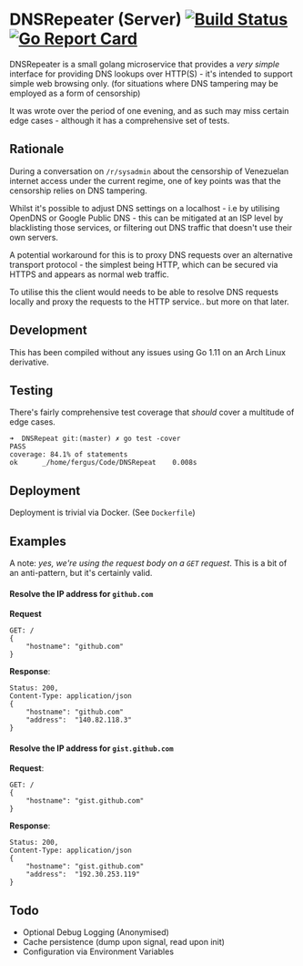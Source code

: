 # DNSRepeater (Server) [![Build Status](https://travis-ci.org/FergusInLondon/DNSRepeat.svg?branch=master)](https://travis-ci.org/FergusInLondon/DNSRepeat) [![Go Report Card](https://goreportcard.com/badge/github.com/FergusInLondon/DNSRepeat)](https://goreportcard.com/report/github.com/FergusInLondon/DNSRepeat)

DNSRepeater is a small golang microservice that provides a *very simple* interface for providing DNS lookups over HTTP(S) - it's intended to support simple web browsing only. (for situations where DNS tampering may be employed as a form of censorship)

It was wrote over the period of one evening, and as such may miss certain edge cases - although it has a comprehensive set of tests.

## Rationale

During a conversation on `/r/sysadmin` about the censorship of Venezuelan internet access under the current regime, one of key points was that the censorship relies on DNS tampering.

Whilst it's possible to adjust DNS settings on a localhost - i.e by utilising OpenDNS or Google Public DNS - this can be mitigated at an ISP level by blacklisting those services, or filtering out DNS traffic that doesn't use their own servers.

A potential workaround for this is to proxy DNS requests over an alternative transport protocol - the simplest being HTTP, which can be secured via HTTPS and appears as normal web traffic.

To utilise this the client would needs to be able to resolve DNS requests locally and proxy the requests to the HTTP service.. but more on that later.

## Development

This has been compiled without any issues using Go 1.11 on an Arch Linux derivative.

## Testing

There's fairly comprehensive test coverage that *should* cover a multitude of edge cases.

    ➜  DNSRepeat git:(master) ✗ go test -cover
    PASS
    coverage: 84.1% of statements
    ok      _/home/fergus/Code/DNSRepeat    0.008s


## Deployment

Deployment is trivial via Docker. (See `Dockerfile`)

## Examples

A note: *yes, we're using the request body on a `GET` request*. This is a bit of an anti-pattern, but it's certainly valid.

#### Resolve the IP address for `github.com`

**Request**

    GET: /
    {
        "hostname": "github.com"
    }

**Response**:

    Status: 200,
    Content-Type: application/json
    {
        "hostname": "github.com"
        "address":  "140.82.118.3"
    }

#### Resolve the IP address for `gist.github.com`

**Request**:

    GET: /
    {
        "hostname": "gist.github.com"
    }

**Response**:

    Status: 200,
    Content-Type: application/json
    {
        "hostname": "gist.github.com"
        "address":  "192.30.253.119"
    }

## Todo

- Optional Debug Logging (Anonymised)
- Cache persistence (dump upon signal, read upon init)
- Configuration via Environment Variables